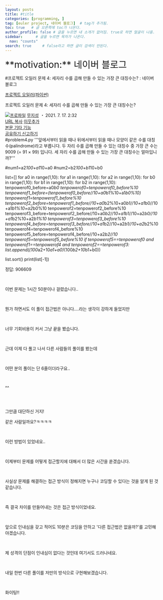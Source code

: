 ```yaml
---
layout: posts
title: #title
categories: [programming, ]
tag: [euler project, 네이버 블로그]  # tag가 추가됨.
toc: true   # 글 오른쪽에 toc가 나온다.
author_profile: false # 글을 누르면 내 소개가 없어짐. true로 하면 얼굴이 나옴.
sidebar:      # 글을 누르면 목차가 나온다.
  nav: "counts" 
search: true     # false라고 하면 글이 검색이 안된다.
---
```


<div class="notice--info" markdown="1" style='font-size: 30px'>
**motivation:** 네이버 블로그 
</div>



#프로젝트 오일러 문제 4: 세자리 수를 곱해 만들 수 있는 가장 큰 대칭수는? : 네이버 블로그
<div class="wrap_rabbit pcol2 _param(1) _postViewArea222434373056" id="post-view222434373056">
<!-- Rabbit HTML --><div class="se-viewer se-theme-default" lang="ko-KR">
<!-- SE_DOC_HEADER_START -->
<div class="se-component se-documentTitle se-l-default" id="SE-ee0b3180-2a96-4d5b-a56e-eab39f0f55f0">
<div class="se-component-content">
<div class="se-section se-section-documentTitle se-l-default se-section-align-left">
<!-- -->
<div class="blog2_series">
<a class="pcol2" href="/PostList.naver?blogId=wys000112&amp;categoryNo=10&amp;from=postList" onclick="nclk_v2(this,'pst.category','','');">프로젝트 오일러(파이썬)</a>
</div>
<div class="pcol1">
<!-- -->
<div class="se-module se-module-text se-title-text">
<p class="se-text-paragraph se-text-paragraph-align-" id="SE-34309a26-4f80-4f42-a795-642fd35b6248" style=""><span class="se-fs- se-ff-" id="SE-a8c99d5a-d29a-40d0-9fa4-1ed3df6f560c" style=""><!-- -->프로젝트 오일러 문제 4: <!-- --></span><span class="se-fs-fs32 se-ff-nanumgothic" id="SE-846e3a23-a4a3-4d87-81b0-628d33843a68" style=""><!-- -->세자리 수를 곱해 만들 수 있는 가장 큰 대칭수는?<!-- --></span></p> </div>
<!-- -->
</div>
<div class="blog2_container">
<span class="writer">
<span class="area_profile"><a class="link" href="https://blog.naver.com/wys000112" onclick="nclk_v2(this,'pst.profile','','');" target="_top"><img alt="프로파일" class="img" src="https://blogpfthumb-phinf.pstatic.net/MjAyMjA1MjVfMTA0/MDAxNjUzNDcxMTU4NTkw.MKx5XZzKhkVnSwLw5O1NM-J45hdDNIrADB_V9VVQBOAg.OkL09v5VWJCO9xIBu4VTEzVASngUXGDvkf4D_exCZsEg.PNG.wys000112/%EB%AC%B4%EC%A7%80%EC%84%B1.png/%25EB%25AC%25B4%25EC%25A7%2580%25EC%2584%25B1.png?type=s1"/></a></span>
<span class="nick"><a class="link pcol2" href="https://blog.naver.com/wys000112" onclick="nclk_v2(this,'pst.username','','');" target="_top">무지성</a></span>
</span>
<i class="dot"> ・ </i>
<span class="se_publishDate pcol2">2021. 7. 17. 2:32</span>
</div>
<div class="blog2_post_function">
<a class="url pcol2 _setClipboard _returnFalse _se3copybtn _transPosition" href="#" id="copyBtn_222434373056" style="cursor:pointer;" title="https://blog.naver.com/wys000112/222434373056">URL 복사</a>
<a class="btn_buddy btn_addbuddy pcol2 _buddy_popup_btn _returnFalse" href="#" onclick="nclk_v2(this,'pst.addnei','','');"><i class="ico"></i> 이웃추가<i class="aline"></i></a>
<div class="overflow_menu">
<a area-expanded="false" area-haspopup="true" class="btn_overflow_menu _open_overflowmenu pcol2 _param(222434373056) _returnFalse" href="#" role="button"><span class="blind">본문 기타 기능</span></a>
<div area-hidden="true" class="lyr_overflow_menu" id="overflowmenu-222434373056">
<a class="naver-splugin btn_splugin share _title_share" data-canonical-url="https://blog.naver.com/wys000112/222434373056" data-likecontentsid="wys000112_222434373056" data-likeserviceid="BLOG" data-logdomain="https://proxy.blog.naver.com/spi/v1/api/shareLog" data-me-display="off" data-oninitialize="splugin_oninitialize(1);" data-option="{baseElement:'_title_spiButton', layerPosition:'outside-bottom', align:'right', marginLeft:0, marginTop:4}" data-style="unity" data-url="https://blog.naver.com/wys000112/222434373056" href="#" id="_title_spiButton" onclick="return false;">
                   공유하기
                <span class="ico_share _title_share_icon"></span>
</a>
<a class="_report _param(https://srp2.naver.com/report?svc=BLG&amp;exit=close&amp;ctype=AA01&amp;cwriterenc=FnOfxHRF7msxyHMVMlVDkKGpyaU4gTj02aeu5J7zo3c%3D&amp;ctitle=%ED%94%84%EB%A1%9C%EC%A0%9D%ED%8A%B8%20%EC%98%A4%EC%9D%BC%EB%9F%AC%20%EB%AC%B8%EC%A0%9C%204%3A%20%EC%84%B8%EC%9E%90%EB%A6%AC%20%EC%88%98%EB%A5%BC%20%EA%B3%B1%ED%95%B4%20%EB%A7%8C%EB%93%A4%20%EC%88%98%20%EC%9E%88%EB%8A%94%20%EA%B0%80%EC%9E%A5%20%ED%81%B0%20%EB%8C%80%EC%B9%AD%EC%88%98%EB%8A%94%3F&amp;cwriter=wys0*****&amp;dark=disable&amp;memtype=Y&amp;env=pc&amp;cnickname=wys0*****&amp;vsvc=BLG&amp;cid=wys000112%40%4051896191%40%40mylog%40%40222434373056) _returnFalse" href="#">신고하기<span class="ico_report"></span></a>
</div>
</div>
<input alt="url" class="copyTargetUrl" style="display:none;" title="URL 복사" type="text" value="https://blog.naver.com/wys000112/222434373056"/>
</div>
<!-- -->
</div>
</div>
</div>
<!-- B2C 상품 -->
<!-- _BLOG_CONTENTS_HEADER_TAIL -->
<!-- SE_DOC_HEADER_END -->
<div class="se-main-container">
<div class="se-component se-code se-l-code_stripe" id="SE-f1d103df-129b-4a67-8fb2-c0f8d276cc98">
<div class="se-component-content">
<div class="se-section se-section-code se-l-code_stripe">
<div class="se-module se-module-code se-fs-fs13">
<div class="se-code-source">
<div class="__se_code_view language-javascript">#problem4.py
'''앞에서부터 읽을 때나 뒤에서부터 읽을 때나 모양이 같은 수를 
대칭수(palindrome)라고 부릅니다.
두 자리 수를 곱해 만들 수 있는 대칭수 중 가장 큰 수는 
9009 (= 91 × 99) 입니다.
세 자리 수를 곱해 만들 수 있는 가장 큰 대칭수는 얼마입니까?'''

#num1=a2*100+a1*10+a0
#num2=b2*100+b1*10+b0

list=[]
for a0 in range(1,10):
    for a1 in range(1,10):
        for a2 in range(1,10):
            for b0 in range(1,10):
                for b1 in range(1,10):
                    for b2 in range(1,10):
                        tenpowerof0_before=a0*b0
                        tenpowerof0=tenpowerof0_before%10
                        tenpowerof1_before=(tenpowerof0_before//10+a0*b1%10+a1*b0%10)
                        tenpowerof1=tenpowerof1_before%10
                        tenpowerof2_before=tenpowerof1_before//10+a0*b2%10+a0*b1//10+a1*b0//10+a1*b1%10+a2*b0%10
                        tenpowerof2=tenpowerof2_before%10
                        tenpowerof3_before=tenpowerof2_before//10+a0*b2//10+a1*b1//10+a2*b0//10+a1*b2%10+a2*b1%10
                        tenpowerof3=tenpowerof3_before%10
                        tenpowerof4_before=tenpowerof3_before//10+a1*b2//10+a2*b1//10+a2*b2%10
                        tenpowerof4=tenpowerof4_before%10
                        tenpowerof5_before=tenpowerof4_before//10+a2*b2//10
                        tenpowerof5=tenpowerof5_before%10
                        if tenpowerof5==tenpowerof0 and tenpowerof1==tenpowerof4 and tenpowerof2==tenpowerof3: list.append((100*a2+10*a1+a0)*(100*b2+10*b1+b0))

list.sort()
print(list[-1])
</div>
</div>
</div>
</div>
</div>
<script class="__se_module_data" data-module='{"type":"v2_code", "id" : "SE-f1d103df-129b-4a67-8fb2-c0f8d276cc98"}' type="text/data"></script>
</div> <div class="se-component se-text se-l-default" id="SE-804f359d-94f6-4230-88a2-e8322b9f0c78">
<div class="se-component-content">
<div class="se-section se-section-text se-l-default">
<div class="se-module se-module-text">
<!-- SE-TEXT { --><p class="se-text-paragraph se-text-paragraph-align-" id="SE-46fb8f5c-b399-44aa-a456-7a726223afbf" style=""><span class="se-fs- se-ff-" id="SE-54a2dfae-090b-44ba-a8f5-c1f14e175ba4" style="">정답: 906609</span></p><!-- } SE-TEXT --><!-- SE-TEXT { --><p class="se-text-paragraph se-text-paragraph-align-" id="SE-02c9a8cf-7251-486a-b0e1-087b4bb33585" style=""><span class="se-fs- se-ff-" id="SE-64b92fb2-0815-4baf-bf08-9bb476c58dbf" style="">​</span></p><!-- } SE-TEXT --><!-- SE-TEXT { --><p class="se-text-paragraph se-text-paragraph-align-" id="SE-5a8360f4-d7c0-440f-b557-07be0015db75" style=""><span class="se-fs- se-ff-" id="SE-c9bacfbf-fe73-4234-99ff-abe7447e7599" style="">이번 문제는 1시간 50분이나 걸렸습니다..</span></p><!-- } SE-TEXT --><!-- SE-TEXT { --><p class="se-text-paragraph se-text-paragraph-align-" id="SE-5f4fa5fa-d364-4a41-84a2-cb748fe1f2bb" style=""><span class="se-fs- se-ff-" id="SE-4a647ab0-38ec-4df3-b440-4a678b92777e" style="">​</span></p><!-- } SE-TEXT --><!-- SE-TEXT { --><p class="se-text-paragraph se-text-paragraph-align-" id="SE-bcb28c7f-4d20-4706-8e95-01bdeafc76ff" style=""><span class="se-fs- se-ff-" id="SE-f7c0098f-f811-4675-8025-2be3e7aad41e" style="">뭔가 하면서도 이 풀이 접근법은 아니다....라는 생각이 강하게 들었지만</span></p><!-- } SE-TEXT --><!-- SE-TEXT { --><p class="se-text-paragraph se-text-paragraph-align-" id="SE-1cc244ca-08ed-47ae-a927-bd740e20eb7e" style=""><span class="se-fs- se-ff-" id="SE-ffd025ab-59e9-4702-9c3b-0f17c834b588" style="">​</span></p><!-- } SE-TEXT --><!-- SE-TEXT { --><p class="se-text-paragraph se-text-paragraph-align-" id="SE-14777b52-55df-4b9e-abb8-2358e7e55338" style=""><span class="se-fs- se-ff-" id="SE-8df34f43-813c-455d-bda0-3b289f0648d9" style="">너무 기회비용이 커서 그냥 끝을 봤습니다.</span></p><!-- } SE-TEXT --><!-- SE-TEXT { --><p class="se-text-paragraph se-text-paragraph-align-" id="SE-a6280d9a-46a6-4c55-ad78-68793444fa51" style=""><span class="se-fs- se-ff-" id="SE-4544b671-d55a-40a5-803b-5f02e471fab9" style="">​</span></p><!-- } SE-TEXT --><!-- SE-TEXT { --><p class="se-text-paragraph se-text-paragraph-align-" id="SE-34d110c8-9ada-4523-a519-c992dd9a6b54" style=""><span class="se-fs- se-ff-" id="SE-c3519832-40e0-4441-8ece-1e23431d3832" style="">근데 이제 다 풀고 나서 다른 사람들의 풀이를 봤는데 </span></p><!-- } SE-TEXT --><!-- SE-TEXT { --><p class="se-text-paragraph se-text-paragraph-align-" id="SE-62a26e81-70f4-4507-af7b-0f4952ea0551" style=""><span class="se-fs- se-ff-" id="SE-411e85cf-5013-47d8-9520-7ba2b7d5e967" style="">​</span></p><!-- } SE-TEXT --><!-- SE-TEXT { --><p class="se-text-paragraph se-text-paragraph-align-" id="SE-9951e3b3-6b58-4cf1-95a4-879e476b1798" style=""><span class="se-fs- se-ff-" id="SE-368e8628-a155-44ef-9c13-9bfb1051271b" style="">어떤 분의 풀이는 단 6줄이더라구요..</span></p><!-- } SE-TEXT --><!-- SE-TEXT { --><p class="se-text-paragraph se-text-paragraph-align-" id="SE-4ca304ec-c523-46bd-af9e-2620b4324ce3" style=""><span class="se-fs- se-ff-" id="SE-5c23badb-e1cc-4d21-b005-e8d869c13e1f" style="">​</span></p><!-- } SE-TEXT --><!-- SE-TEXT { --><p class="se-text-paragraph se-text-paragraph-align-" id="SE-b67ec0b6-6b19-42d5-8316-cd3bde81ff01" style=""><span class="se-fs- se-ff-" id="SE-e49148e1-4bdd-4fac-b86f-deddca0289a3" style="">^^</span></p><!-- } SE-TEXT --><!-- SE-TEXT { --><p class="se-text-paragraph se-text-paragraph-align-" id="SE-88b0be42-0d59-456c-9be7-f3b7f2acbec4" style=""><span class="se-fs- se-ff-" id="SE-298bee59-ca22-4a25-a5e8-d8f9a6a50443" style="">​</span></p><!-- } SE-TEXT -->
</div>
</div>
</div>
</div> <div class="se-component se-image se-l-default" id="SE-6396a56b-4e83-4624-975b-284fdcfcb0e6">
<div class="se-component-content se-component-content-fit">
<div class="se-section se-section-image se-l-default se-section-align-">
<div class="se-module se-module-image" style="">
<a class="se-module-image-link __se_image_link __se_link" data-linkdata='{"id" : "SE-6396a56b-4e83-4624-975b-284fdcfcb0e6", "src" : "https://postfiles.pstatic.net/MjAyMTA3MTdfMTc0/MDAxNjI2NDU1ODcyNzY3.ApEWIhmVnMHUzDRxH9YwjYH45iWQ_HzJyCi5BO0DeZ4g.2PFIg9hLoqkg7zTm92-39RQi_SlvzMS-v6a518c5B2cg.PNG.wys000112/image.png", "originalWidth" : "795", "originalHeight" : "250", "linkUse" : "false", "link" : ""}' data-linktype="img" href="#" onclick="return false;" style="">
<img alt="" class="se-image-resource" data-height="217" data-lazy-src="https://postfiles.pstatic.net/MjAyMTA3MTdfMTc0/MDAxNjI2NDU1ODcyNzY3.ApEWIhmVnMHUzDRxH9YwjYH45iWQ_HzJyCi5BO0DeZ4g.2PFIg9hLoqkg7zTm92-39RQi_SlvzMS-v6a518c5B2cg.PNG.wys000112/image.png?type=w773" data-width="693" src="https://postfiles.pstatic.net/MjAyMTA3MTdfMTc0/MDAxNjI2NDU1ODcyNzY3.ApEWIhmVnMHUzDRxH9YwjYH45iWQ_HzJyCi5BO0DeZ4g.2PFIg9hLoqkg7zTm92-39RQi_SlvzMS-v6a518c5B2cg.PNG.wys000112/image.png?type=w80_blur">
</img></a>
</div>
<div class="se-module se-module-text se-caption"><p class="se-text-paragraph se-text-paragraph-align-" id="SE-7dc79edd-ee69-4869-90fa-f5bf4fc6966b" style=""><span class="se-fs- se-ff-" id="SE-5f1095e7-7839-4dab-8676-f6ddc8db7d7f" style="">그만큼 대단하신 거지!</span></p></div>
</div>
</div>
</div>
<div class="se-component se-text se-l-default" id="SE-41fc8119-5f6b-4c6d-871e-77f0ba8d8908">
<div class="se-component-content">
<div class="se-section se-section-text se-l-default">
<div class="se-module se-module-text">
<!-- SE-TEXT { --><p class="se-text-paragraph se-text-paragraph-align-" id="SE-837bd314-6037-4534-88e8-1a4c50a1fef7" style=""><span class="se-fs- se-ff-" id="SE-841c1a9a-3fe8-4181-afc2-1964416cb485" style="">같은 사람일까요?ㅋㅋㅋㅋ</span></p><!-- } SE-TEXT --><!-- SE-TEXT { --><p class="se-text-paragraph se-text-paragraph-align-" id="SE-649616fe-33c3-4274-a371-6d6b426b19e8" style=""><span class="se-fs- se-ff-" id="SE-576dacaf-a35b-4aa5-84a5-d8d891b5ce58" style="">​</span></p><!-- } SE-TEXT --><!-- SE-TEXT { --><p class="se-text-paragraph se-text-paragraph-align-" id="SE-b768c747-010d-40e2-91d8-a0952346ce8c" style=""><span class="se-fs- se-ff-" id="SE-66178499-b604-4d9a-a19e-eaa23f79f4ff" style="">이런 방법이 있었네요..</span></p><!-- } SE-TEXT --><!-- SE-TEXT { --><p class="se-text-paragraph se-text-paragraph-align-" id="SE-dfaf8b84-2a10-428a-8816-dbb7994e18a8" style=""><span class="se-fs- se-ff-" id="SE-aeef9709-cc8a-4f1a-b565-38959d4df234" style="">​</span></p><!-- } SE-TEXT --><!-- SE-TEXT { --><p class="se-text-paragraph se-text-paragraph-align-" id="SE-6f79f3d6-33af-4256-91b7-ae801baa046d" style=""><span class="se-fs- se-ff-" id="SE-527ddfbb-d8be-441a-a592-fc97c28bf34b" style="">이제부터 문제를 어떻게 접근할지에 대해서 더 많은 시간을 쏟겠습니다.</span></p><!-- } SE-TEXT --><!-- SE-TEXT { --><p class="se-text-paragraph se-text-paragraph-align-" id="SE-95f67e7b-9f22-4a5c-95ba-24e6615208f9" style=""><span class="se-fs- se-ff-" id="SE-87c4b0e0-ac21-48c2-a5d4-e83e186bca94" style="">​</span></p><!-- } SE-TEXT --><!-- SE-TEXT { --><p class="se-text-paragraph se-text-paragraph-align-" id="SE-41416686-0e03-4761-801e-b4d1b1a4a571" style=""><span class="se-fs- se-ff-" id="SE-60554a5e-a594-403d-a80a-6370a48e09dd" style="">사실상 문제를 해결하는 접근 방식이 정해지면 누구나 코딩할 수 있다는 것을 알게 된 것 같습니다.</span></p><!-- } SE-TEXT --><!-- SE-TEXT { --><p class="se-text-paragraph se-text-paragraph-align-" id="SE-0d52aed0-36d6-4f78-af53-1742f8ea720b" style=""><span class="se-fs- se-ff-" id="SE-74a4ba34-8ce0-4826-910e-dc426ba703ce" style="">​</span></p><!-- } SE-TEXT --><!-- SE-TEXT { --><p class="se-text-paragraph se-text-paragraph-align-" id="SE-25f8c6e6-4fa1-4734-ba23-07d0ee7cda3d" style=""><span class="se-fs- se-ff-" id="SE-fda7ba21-4842-43e3-8414-7a5d4b943aa5" style="">즉 결국 차이를 만들어내는 것은 접근 방식이었네요.</span></p><!-- } SE-TEXT --><!-- SE-TEXT { --><p class="se-text-paragraph se-text-paragraph-align-" id="SE-390237a9-d902-4b7a-a8df-ffdfe170f625" style=""><span class="se-fs- se-ff-" id="SE-7e21d553-f983-474e-8015-9def8b080a9f" style="">​</span></p><!-- } SE-TEXT --><!-- SE-TEXT { --><p class="se-text-paragraph se-text-paragraph-align-" id="SE-3332e304-c981-4ffa-af69-8bfd3e9f5ac2" style=""><span class="se-fs- se-ff-" id="SE-c2673c5d-b506-4154-8881-015f3ac46b1b" style="">앞으로 인내심을 갖고 적어도 10분은 코딩을 안하고 '다른 접근법은 없을까?'를 고민해야겠습니다.</span></p><!-- } SE-TEXT --><!-- SE-TEXT { --><p class="se-text-paragraph se-text-paragraph-align-" id="SE-81e54cd3-c7d4-4346-9c15-3d6a1b888e07" style=""><span class="se-fs- se-ff-" id="SE-da48bac5-9d15-4616-94d8-8902bbd2725f" style="">​</span></p><!-- } SE-TEXT --><!-- SE-TEXT { --><p class="se-text-paragraph se-text-paragraph-align-" id="SE-1b65b626-299c-4268-8719-f6a1b40e2b72" style=""><span class="se-fs- se-ff-" id="SE-26c045cd-01b0-46ae-bc5f-e48983f9bd8e" style="">제 성격의 단점이 인내심이 없다는 것인데 여기서도 드러나네요.</span></p><!-- } SE-TEXT --><!-- SE-TEXT { --><p class="se-text-paragraph se-text-paragraph-align-" id="SE-d81b870e-28a4-41f9-8f17-f87cc800ac12" style=""><span class="se-fs- se-ff-" id="SE-b4c1bab7-6617-4d20-ae44-4563b563f7d2" style="">​</span></p><!-- } SE-TEXT --><!-- SE-TEXT { --><p class="se-text-paragraph se-text-paragraph-align-" id="SE-ac879711-1354-4481-9bb5-c86a94e689e7" style=""><span class="se-fs- se-ff-" id="SE-f60c7a17-7d89-47a9-9ec5-015f36d14ca9" style="">내일 한번 다른 풀이를 저만의 방식으로 구현해보겠습니다.</span></p><!-- } SE-TEXT --><!-- SE-TEXT { --><p class="se-text-paragraph se-text-paragraph-align-" id="SE-af8b08b2-dc6a-4cdb-a458-9efdda13c64d" style=""><span class="se-fs- se-ff-" id="SE-e409d08b-08cd-4531-9f89-337e441abe0c" style="">​</span></p><!-- } SE-TEXT --><!-- SE-TEXT { --><p class="se-text-paragraph se-text-paragraph-align-" id="SE-eca3ac27-18e1-46c2-81d2-70cfb404e3ac" style=""><span class="se-fs- se-ff-" id="SE-aa8d0b8c-93a2-444d-bba4-bb9aa66b1d14" style="">화이팅!!</span></p><!-- } SE-TEXT -->
</div>
</div>
</div>
</div> </div>
</div>
</div>